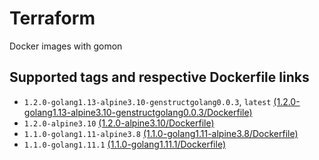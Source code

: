 # Terraform

Docker images with gomon

## Supported tags and respective Dockerfile links

- `1.2.0-golang1.13-alpine3.10-genstructgolang0.0.3`, `latest` [(1.2.0-golang1.13-alpine3.10-genstructgolang0.0.3/Dockerfile)](1.1.0-golang1.13-alpine3.10-genstructgolang0.0.3/Dockerfile)
- `1.2.0-alpine3.10` [(1.2.0-alpine3.10/Dockerfile)](1.2.0-alpine3.10/Dockerfile)
- `1.1.0-golang1.11-alpine3.8` [(1.1.0-golang1.11-alpine3.8/Dockerfile)](1.1.0-golang1.11-alpine3.8/Dockerfile)
- `1.1.0-golang1.11.1` [(1.1.0-golang1.11.1/Dockerfile)](1.1.0-golang1.11.1/Dockerfile)

